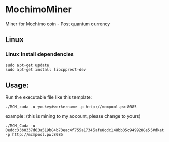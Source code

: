 # MochimoMiner
Miner for Mochimo coin - Post quantum currency

## Linux
### Linux Install dependencies
```
sudo apt-get update
sudo apt-get install libcpprest-dev
```

## Usage:
Run the executable file like this template:
```
./MCM_cuda -u youkey#workername -p http://mcmpool.pw:8085
```
example: (this is mining to my account, please change to yours)
```
./MCM_Cuda -u 0eddc33b0337d63a519b84b73eac4f755a17345afe8cdc148bb05c9499288e55#dkat -p http://mcmpool.pw:8085
```

